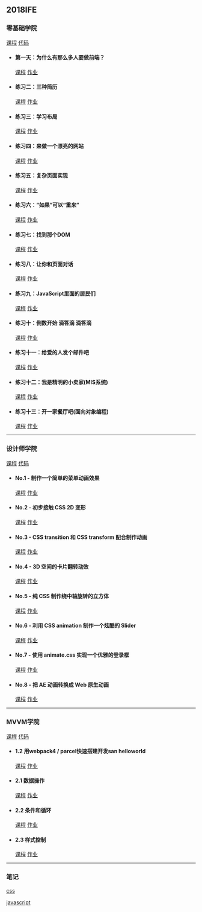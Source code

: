 ## 2018IFE

### 零基础学院

<a href="http://ife.baidu.com/college/detail/id/5" target="_blank">课程</a> [代码](https://github.com/ansonznl/2018IFE/basis)

* #### 第一天：为什么有那么多人要做前端？
    [课程](http://ife.baidu.com/course/detail/id/28)  [作业](https://zhangningle.gitee.io/ife/basis/001.html)

* #### 练习二：三种简历
    <a href="http://ife.baidu.com/course/detail/id/40" target="_blank">课程</a> <a href="https://xclazy.github.io/2018IFE/basis/2/resume.html" target="_blank">作业</a>

* #### 练习三：学习布局

    <a href="http://ife.baidu.com/course/detail/id/42" target="_blank">课程</a> <a href="https://xclazy.github.io/2018IFE/basis/3/" target="_blank">作业</a>

* #### 练习四：来做一个漂亮的网站

    <a href="http://ife.baidu.com/course/detail/id/43" target="_blank">课程</a> <a href="https://xclazy.github.io/2018IFE/basis/4/" target="_blank">作业</a>

* #### 练习五：复杂页面实现

    <a href="http://ife.baidu.com/course/detail/id/44" target="_blank">课程</a> <a href="https://xclazy.github.io/2018IFE/basis/5/" target="_blank">作业</a>

* #### 练习六：“如果”可以“重来”

    <a href="http://ife.baidu.com/course/detail/id/46" target="_blank">课程</a> <a href="https://xclazy.github.io/2018IFE/basis/6/" target="_blank">作业</a>

* #### 练习七：找到那个DOM

    <a href="http://ife.baidu.com/course/detail/id/47" target="_blank">课程</a> <a href="https://xclazy.github.io/2018IFE/basis/7/" target="_blank">作业</a>

* #### 练习八：让你和页面对话

    <a href="http://ife.baidu.com/course/detail/id/49" target="_blank">课程</a> <a href="https://xclazy.github.io/2018IFE/basis/8/" target="_blank">作业</a>

* #### 练习九：JavaScript里面的居民们

    <a href="http://ife.baidu.com/course/detail/id/50" target="_blank">课程</a> <a href="https://xclazy.github.io/2018IFE/basis/9/" target="_blank">作业</a>

* #### 练习十：倒数开始 滴答滴 滴答滴

    <a href="http://ife.baidu.com/course/detail/id/51" target="_blank">课程</a> <a href="https://xclazy.github.io/2018IFE/basis/10/" target="_blank">作业</a>

* #### 练习十一：给爱的人发个邮件吧

    <a href="http://ife.baidu.com/course/detail/id/52" target="_blank">课程</a> <a href="https://xclazy.github.io/2018IFE/basis/11/" target="_blank">作业</a>

* #### 练习十二：我是精明的小卖家(MIS系统)

    <a href="http://ife.baidu.com/course/detail/id/53" target="_blank">课程</a> <a href="https://xclazy.github.io/2018IFE/basis/12-mis/dist/" target="_blank">作业</a>

* #### 练习十三：开一家餐厅吧(面向对象编程)

    <a href="http://ife.baidu.com/course/detail/id/53" target="_blank">课程</a> <a href="https://xclazy.github.io/2018IFE/basis/13-restaurant/dist/" target="_blank">作业</a>
------------------------

### 设计师学院

<a href="http://ife.baidu.com/college/detail/id/8" target="_blank">课程</a> [代码](https://github.com/xclazy/2018IFE/tree/master/css)

* #### No.1 - 制作一个简单的菜单动画效果

    <a href="http://ife.baidu.com/course/detail/id/18" target="_blank">课程</a> <a href="https://xclazy.github.io/2018IFE/css/1-1/index.html" target="_blank">作业</a>

* #### No.2 - 初步接触 CSS 2D 变形

    <a href="http://ife.baidu.com/course/detail/id/29" target="_blank">课程</a> <a href="https://xclazy.github.io/2018IFE/css/2/index.html" target="_blank">作业</a>

* #### No.3 - CSS transition 和 CSS transform 配合制作动画

    <a href="http://ife.baidu.com/course/detail/id/30" target="_blank">课程</a> <a href="https://xclazy.github.io/2018IFE/css/3/index.html" target="_blank">作业</a>

* #### No.4 - 3D 空间的卡片翻转动效

    <a href="http://ife.baidu.com/course/detail/id/31" target="_blank">课程</a> <a href="https://xclazy.github.io/2018IFE/css/4/index.html" target="_blank">作业</a>

* #### No.5 - 纯 CSS 制作绕中轴旋转的立方体

    <a href="http://ife.baidu.com/course/detail/id/32" target="_blank">课程</a> <a href="https://xclazy.github.io/2018IFE/css/5/index.html" target="_blank">作业</a>

* #### No.6 - 利用 CSS animation 制作一个炫酷的 Slider

    <a href="http://ife.baidu.com/course/detail/id/33" target="_blank">课程</a> <a href="https://xclazy.github.io/2018IFE/css/6/index.html" target="_blank">作业</a>

* #### No.7 - 使用 animate.css 实现一个优雅的登录框

    <a href="http://ife.baidu.com/course/detail/id/34" target="_blank">课程</a> <a href="https://xclazy.github.io/2018IFE/css/7/" target="_blank">作业</a>

* #### No.8 - 把 AE 动画转换成 Web 原生动画

    <a href="http://ife.baidu.com/course/detail/id/35" target="_blank">课程</a> <a href="https://xclazy.github.io/2018IFE/css/8/" target="_blank">作业</a>

--------------------------

### MVVM学院

<a href="http://ife.baidu.com/college/detail/id/6" target="_blank">课程</a> [代码](https://github.com/xclazy/2018IFE/tree/master/mvvm)

* #### 1.2 用webpack4 / parcel快速搭建开发san helloworld

  <a href="http://ife.baidu.com/course/detail/id/2" target="_blank">课程</a> <a href="https://xclazy.github.io/2018IFE/mvvm/1/dist/" target="_blank">作业</a>

* #### 2.1 数据操作

  <a href="http://ife.baidu.com/course/detail/id/4" target="_blank">课程</a> <a href="https://xclazy.github.io/2018IFE/mvvm/2/dist/#/2_1" target="_blank">作业</a>

* #### 2.2 条件和循环

  <a href="http://ife.baidu.com/course/detail/id/5" target="_blank">课程</a> <a href="https://xclazy.github.io/2018IFE/mvvm/2/dist/#/2_2" target="_blank">作业</a>

* #### 2.3 样式控制

  <a href="http://ife.baidu.com/course/detail/id/8" target="_blank">课程</a> <a href="https://xclazy.github.io/2018IFE/mvvm/2/dist/#/2_3" target="_blank">作业</a>

--------------------------

### 笔记

<a href="https://github.com/xclazy/2018IFE/blob/master/note/css.md" target="_blank">css</a>

<a href="https://github.com/xclazy/2018IFE/blob/master/note/js.md" target="_blank">javascript</a>



<script src="https://cdn.bootcss.com/jquery/3.3.1/jquery.js"></script>
<script type="text/javascript">
	$(document).ready(function() {
	    //为超链接加上target='_blank'属性
		$('a[href^="http"]').each(function() {
			$(this).attr('target', '_blank');
		});
	});
</script>
